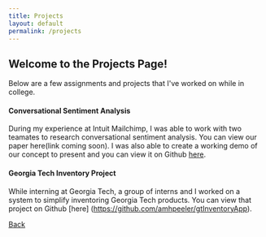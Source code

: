 ```yaml
---
title: Projects
layout: default
permalink: /projects
---
```


## Welcome to the Projects Page!
Below are a few assignments and projects that I've worked on while in college.

#### Conversational Sentiment Analysis
During my experience at Intuit Mailchimp, I was able to work with two teamates to research conversational sentiment analysis. You can view our paper here(link coming soon). I was also able to create a working demo of our concept to present and you can view it on Github [here](https://github.com/amhpeeler/Python-Sentiment-Analysis-Chat-App). 

#### Georgia Tech Inventory Project
While interning at Georgia Tech, a group of interns and I worked on a system to simplify inventoring Georgia Tech products. You can view that project on Github [here] (https://github.com/amhpeeler/gtInventoryApp).

[Back](./)

